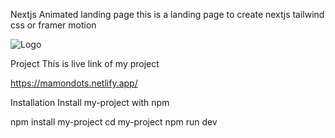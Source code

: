 Nextjs Animated landing page
this is a landing page to create nextjs tailwind css or framer motion

![Logo](https://i.ibb.co.com/yXrDD7q/screencapture-localhost-3000-2024-10-21-12-49-08.png)

Project
This is live link of my project

https://mamondots.netlify.app/

Installation
Install my-project with npm

  npm install my-project
  cd my-project
  npm run dev
